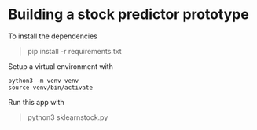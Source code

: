 # Building a stock predictor prototype
To install the dependencies

> pip install -r requirements.txt

Setup a virtual environment with
```
python3 -m venv venv
source venv/bin/activate
```

Run this app with
> python3 sklearnstock.py





